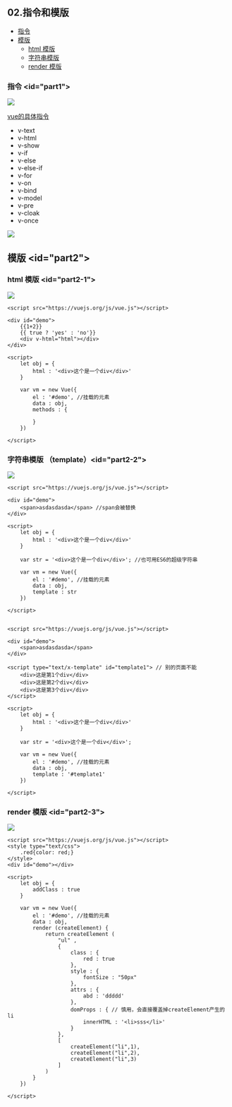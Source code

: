 ## 02.指令和模版

- [指令](#part1)
- [模版](#part2)
    - [html 模版](#part2-1)
    - [字符串模版](#part2-2)
    - [render 模版](#part2-3)

### 指令 <id="part1"></div>

![](./images/Jietu20171206-150815.jpg)

[vue的具体指令](https://cn.vuejs.org/v2/api/#指令)

* v-text
* v-html
* v-show
* v-if
* v-else
* v-else-if
* v-for
* v-on
* v-bind
* v-model
* v-pre
* v-cloak
* v-once

![](./images/Jietu20171206-151207.jpg)

## 模版 <id="part2"></div>

### html 模版 <id="part2-1"></div>

![](./images/Jietu20171206-151417.jpg)


    <script src="https://vuejs.org/js/vue.js"></script>
    
    <div id="demo"> 
        {{1+2}}  
	    {{ true ? 'yes' : 'no'}} 
    	<div v-html="html"></div>
    </div>
    
    <script>
    	let obj = {
    		html : '<div>这个是一个div</div>'	
    	}
    
    	var vm = new Vue({
    		el : '#demo', //挂载的元素
    		data : obj,
    		methods : {
    		 
    		}
    	}) 
    
    </script>

### 字符串模版 （template）<id="part2-2"></div>
![](./images/Jietu20171206-152248.jpg)

    <script src="https://vuejs.org/js/vue.js"></script>
    
    <div id="demo">
    	<span>asdasdasda</span> //span会被替换
    </div>
    
    <script>
    	let obj = {
    		html : '<div>这个是一个div</div>'	
    	}
    
    	var str = '<div>这个是一个div</div>'; //也可用ES6的超级字符串
    
    	var vm = new Vue({
    		el : '#demo', //挂载的元素
    		data : obj,
    		template : str
    	}) 
    
    </script>
    

    <script src="https://vuejs.org/js/vue.js"></script>
    
    <div id="demo">
    	<span>asdasdasda</span>
    </div>
    
    <script type="text/x-template" id="template1"> // 别的页面不能
    	<div>这是第1个div</div>
    	<div>这是第2个div</div>
    	<div>这是第3个div</div>	
    </script>
    
    <script>
    	let obj = {
    		html : '<div>这个是一个div</div>'	
    	}
    
    	var str = '<div>这个是一个div</div>';
    
    	var vm = new Vue({
    		el : '#demo', //挂载的元素
    		data : obj,
    		template : '#template1'
    	}) 
    
    </script>

### render 模版 <id="part2-3"></div>

![](./images/Jietu20171206-151525.jpg)

    <script src="https://vuejs.org/js/vue.js"></script>
    <style type="text/css">
    	.red{color: red;}
    </style>
    <div id="demo"></div> 
    
    <script>
    	let obj = {
    		addClass : true
    	} 
    
    	var vm = new Vue({
    		el : '#demo', //挂载的元素
    		data : obj,
    		render (createElement) {
    			return createElement (
    				"ul" ,
    				{
    					class : {
    						red : true
    					}, 
    					style : {
    						fontSize : "50px"
    					},
    					attrs : {
    						abd : 'ddddd'
    					},
    					domProps : { // 慎用，会直接覆盖掉createElement产生的li
    						innerHTML : '<li>sss</li>'
    					}
    				},
    				[
    					createElement("li",1),
    					createElement("li",2),
    					createElement("li",3)
    				]
    			)
    		}
    	}) 
    
    </script>
